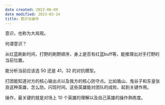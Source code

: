 ```yaml
---
date created: 2022-06-09
date modified: 2023-03-14
title: 意识与操作
---
```


意识，也称为大局观。

何谓意识？

从红蓝刷新时间，打野的刷野顺序，身上是否有红蓝buff等，能推理出对手打野的当前位置。

能分析当前应该选 50 还是 41，32 的对抗模型。

打团能知道对方的核心输出点以及我方的核心防守点。比如盾山、鬼谷子和东皇张良这种英雄，怎么防。闪现时间。这些英雄能对团队的成败，起到关键作用。

操作，最关键的就是对场上 10 个英雄的理解以及自己英雄的操作熟练度。
